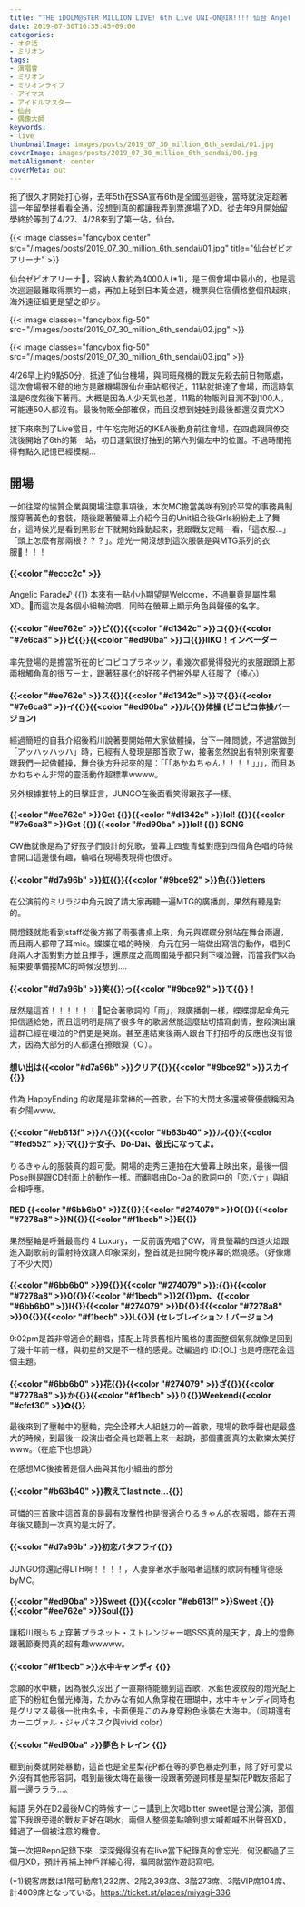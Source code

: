 ```yaml
---
title: "THE iDOLM@STER MILLION LIVE! 6th Live UNI-ON@IR!!!! 仙台 Angel STATION"
date: 2019-07-30T16:35:45+09:00
categories:
- オタ活
- ミリオン
tags:
- 演唱會
- ミリオン
- ミリオンライブ
- アイマス
- アイドルマスター
- 仙台
- 偶像大師
keywords:
- live
thumbnailImage: images/posts/2019_07_30_million_6th_sendai/01.jpg
coverImage: images/posts/2019_07_30_million_6th_sendai/00.jpg
metaAlignment: center
coverMeta: out
---
```

拖了很久才開始打心得，去年5th在SSA宣布6th是全國巡迴後，當時就決定趁著這一年留學拼看看全通，沒想到真的都讓我弄到票進場了XD。從去年9月開始留學終於等到了4/27、4/28來到了第一站，仙台。
<!--more-->

{{< image classes="fancybox center" src="/images/posts/2019_07_30_million_6th_sendai/01.jpg"  title="仙台ゼビオアリーナ" >}}

仙台ゼビオアリーナ，容納人數約為4000人(*1)，是三個會場中最小的，也是這次巡迴最難取得票的一處，再加上碰到日本黃金週，機票與住宿價格整個飛起來，海外遠征組更是望之卻步。

{{< image classes="fancybox fig-50" src="/images/posts/2019_07_30_million_6th_sendai/02.jpg"   >}}

{{< image classes="fancybox fig-50" src="/images/posts/2019_07_30_million_6th_sendai/03.jpg"  >}}

4/26早上約9點50分，抵達了仙台機場，與同班飛機的戰友先殺去前日物販處，這次會場很不錯的地方是離機場跟仙台車站都很近，11點就抵達了會場，而這時氣溫是6度然後下著雨。大概是因為人少天氣也差，11點的物販列目測不到100人，可能連50人都沒有。最後物販全部確保，而且沒想到娃娃到最後都還沒賣完XD

接下來來到了Live當日，中午吃完附近的IKEA後動身前往會場，在四處跟同僚交流後開始了6th的第一站，初日運氣很好抽到的第六列偏左中的位置。不過時間拖得有點久記憶已經模糊…

## 開場
一如往常的協贊企業與開場注意事項後，本次MC擔當美咲有別於平常的事務員制服穿著黃色的套裝，隨後跟著螢幕上介紹今日的Unit組合後Girls紛紛走上了舞台，這時候光是看到黑影台下就開始躁動起來，我跟戰友定睛一看，「這衣服…」「頭上怎麼有那兩根？？？」。燈光一開沒想到這次服裝是與MTG系列的衣服！！！

#### {{<color "#eccc2c" >}}
Angelic Parade♪
{{</color>}}
本來有一點小小期望是Welcome，不過畢竟是屬性場XD。而這次是各個小組輪流唱，同時在螢幕上顯示角色與聲優的名字。

#### {{<color "#ee762e" >}}ピ{{</color>}}{{<color "#d1342c" >}}コ{{</color>}}{{<color "#7e6ca8" >}}ピ{{</color>}}{{<color "#ed90ba" >}}コ{{</color>}}IIKO！インベーダー
率先登場的是擔當所在的ピコピコプラネッツ，看幾次都覺得發光的衣服跟頭上那兩根觸角真的很ㄎㄧㄤ，跟著狂暴化的好孩子們被外星人征服了（捧心）

#### {{<color "#ee762e" >}}ス{{</color>}}{{<color "#d1342c" >}}マ{{</color>}}{{<color "#7e6ca8" >}}イ{{</color>}}{{<color "#ed90ba" >}}ル{{</color>}}体操 (ピコピコ体操バージョン)
經過簡短的自我介紹後稻川說著要開始帶大家做體操，台下一陣問號，不過當做到「アッハッハッハ」時，已經有人發現是那首歌了w，接著忽然說出有特別來賓要跟我們一起做體操，舞台後方升起來的是：「「「あかねちゃん！！！！」」」，而且あかねちゃん非常的靈活動作超標準wwww。

另外根據推特上的目擊証言，JUNGO在後面看笑得跟孩子一樣。

#### {{<color "#ee762e" >}}Get {{</color>}}{{<color "#d1342c" >}}lol! {{</color>}}{{<color "#7e6ca8" >}}Get {{</color>}}{{<color "#ed90ba" >}}lol! {{</color>}} SONG
CW曲就像是為了好孩子們設計的兒歌，螢幕上四隻青蛙對應到四個角色唱的時候會開口這邊很有趣，輪唱在現場表現得也很好。

#### {{<color "#d7a96b" >}}虹{{</color>}}{{<color "#9bce92" >}}色{{</color>}}letters
在公演前的ミリラジ中角元說了請大家再聽一遍MTG的廣播劇，果然有聽是對的。

開燈錢就能看到staff從後方搬了兩張書桌上來，角元與蝶蝶分別站在舞台兩邊，而且兩人都帶了耳mic。蝶蝶在唱的時候，角元在另一端做出寫信的動作，唱到C段兩人才面對對方並且揮手，還原度之高周圍幾乎都只剩下啜泣聲，而當我們以為結束要準備接MC的時候沒想到….

#### {{<color "#d7a96b" >}}笑{{</color>}}っ{{<color "#9bce92" >}}て{{</color>}}！
居然是這首！！！！！！配合著歌詞的「雨」，跟廣播劇一樣，蝶蝶撐起傘角元把信遞給她，而且這明明是隔了很多年的歌居然能這麼貼切描寫劇情，整段演出讓這群已經在啜泣的P們更是哭崩。甚至連結束後兩人跟台下打招呼的反應也沒有很大，因為大部分的人都還在擦眼淚（Ｏ）。

#### 想い出は{{<color "#d7a96b" >}}クリア{{</color>}}{{<color "#9bce92" >}}スカイ{{</color>}}
作為 HappyEnding 的收尾是非常棒的一首歌，台下的大閃太多還被聲優戲稱因為有夕陽www。

#### {{<color "#eb613f" >}}ハ{{</color>}}{{<color "#b63b40" >}}ル{{</color>}}{{<color "#fed552" >}}マ{{</color>}}チ女子、Do-Dai、彼氏になってよ。
りるきゃん的服裝真的超可愛。開場的走秀三連拍在大螢幕上映出來，最後一個Pose則是跟CD封面上的動作一樣。而翻唱曲Do-Dai的歌詞中的「恋バナ」與組合相呼應。

#### RED {{<color "#6bb6b0" >}}Z{{</color>}}{{<color "#274079" >}}O{{</color>}}{{<color "#7278a8" >}}N{{</color>}}{{<color "#f1becb" >}}E{{</color>}}
果然壓軸是呼聲最高的 4 Luxury，一反前面先唱了CW，背景螢幕的四道火焰跟進入副歌前的雷射特效讓人印象深刻，整首就是拉開今晚序幕的燃燒感。（好像爆了不少大閃）

#### {{<color "#6bb6b0" >}}9{{</color>}}{{<color "#274079" >}}:{{</color>}}{{<color "#7278a8" >}}0{{</color>}}{{<color "#f1becb" >}}2{{</color>}}pm、{{<color "#6bb6b0" >}}I{{</color>}}{{<color "#274079" >}}D{{</color>}}:[{{<color "#7278a8" >}}O{{</color>}}{{<color "#f1becb" >}}L{{</color>}}] (セレブレイション！バージョン)
9:02pm是首非常適合的翻唱，搭配上背景舊相片風格的畫面整個氣氛就像是回到了幾十年前一樣，與初星的又是不一樣的感覺。改編過的 ID:[OL] 也是呼應花金這個主題。




#### {{<color "#6bb6b0" >}}花{{</color>}}{{<color "#274079" >}}ざ{{</color>}}{{<color "#7278a8" >}}か{{</color>}}{{<color "#f1becb" >}}り{{</color>}}Weekend{{<color "#cfcf30" >}}✿{{</color>}}
最後來到了壓軸中的壓軸，完全詮釋大人組魅力的一首歌，現場的歡呼聲也是最盛大的時候，到最後一段演出者全員也跟著上來一起跳，那個畫面真的太歡樂太美好www。（在底下也想跳）

在感想MC後接著是個人曲與其他小組曲的部分


#### {{<color "#b63b40" >}}教えてlast note…{{</color>}}
可憐的三首歌中這首真的是最有攻擊性也是很適合りるきゃん的衣服唱，能在五週年後又聽到一次真的是太好了。

#### {{<color "#d7a96b" >}}初恋バタフライ{{</color>}}
JUNGO你還記得LTH啊！！！！，人妻穿著水手服唱著這樣的歌詞有種背德感byMC。

#### {{<color "#ed90ba" >}}Sweet {{</color>}}{{<color "#eb613f" >}}Sweet {{</color>}}{{<color "#ee762e" >}}Soul{{</color>}}
讓稻川跟もちょ穿著プラネット・ストレンジャー唱SSS真的是天才，身上的燈飾跟著節奏閃真的超有趣wwwww。

#### {{<color "#f1becb" >}}水中キャンディ {{</color>}}
念願的水中糖，因為很久沒出了一直期待能聽到這首歌，水藍色波紋般的燈光配上底下的粉紅色螢光棒海，たかみな有如人魚穿梭在珊瑚中，水中キャンディ同時也是グリマス最後一批曲名卡，卡面便是このみ身穿粉色泳裝在大海中。（同期還有カーニヴァル・ジャパネスク與vivid color）


#### {{<color "#ed90ba" >}}夢色トレイン {{</color>}}
聽到前奏就開始暴動，這首也是全星梨花P都在等的夢色暴走列車，除了好可愛以外沒有其他形容詞，唱到最後太嗨在最後一段跟著旁邊同樣是星梨花P戰友搭起了肩一邊ラララ…。

結語
另外在D2最後MC的時候すーじー講到上次唱bitter sweet是台灣公演，那個當下我跟旁邊的戰友正好在喝水，兩個人整個差點嗆到想大喊都喊不出聲音XD，錯過了一個被注意的機會。

第一次把Repo記錄下來…深深覺得沒有在live當下紀錄真的會忘光，何況都過了三個月XD，預計再補上神戶詳細心得，福岡就當作遊記寫吧。

(*1)観客席数は1階可動席1,232席、2階2,393席、3階273席、3階VIP席104席、計4009席となっている。https://ticket.st/places/miyagi-336